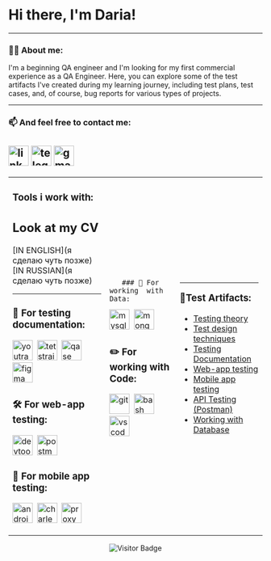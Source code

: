 # Hi there, I'm Daria! 

---

### 👨‍💻 About me:

I'm a beginning QA engineer and I'm looking for my first commercial experience as a QA Engineer. Here, you can explore some of the test artifacts I've created during my learning journey, including test plans, test cases, and, of course, bug reports for various types of projects.


---

### 📫 And feel free to contact me: 

<a href= "https://www.linkedin.com/in/daria-kudzelka-a37886310/"><img src="https://img.icons8.com/?size=512&id=13930&format=png" width="40" height="40" alt="linkedin"/></a>
<a href= "https://t.me/dashakudart"><img src="https://img.icons8.com/?size=512&id=63306&format=png" width="40" height="40" alt="telegram"/></a>
<a href= "mailto:dashka120318@gmail.com"><img src="https://img.icons8.com/?size=512&id=P7UIlhbpWzZm&format=png" width="40" height="40" alt="gmail"/></a>
 ---
 <div align="center">
  <table>
  <tr>
    <td>
      <h3>
       Tools i work with:   
      </h3>
      <p>
       
 ## Look at my CV
[IN ENGLISH](я сделаю чуть позже)<br> 
[IN RUSSIAN](я сделаю чуть позже)      

---

###   📁 For  testing  documentation:

<div>
  <img src="https://upload.wikimedia.org/wikipedia/commons/thumb/8/8d/YouTrack_Icon.svg/1024px-YouTrack_Icon.svg.png?20200803082248" title="youtrack" alt="youtrack" width="40" height="40"/>&nbsp
  <img src="https://codahosted.io/packs/21236/unversioned/assets/LOGO/ba1091c59bab89cd2fd0f289622731fe16113d7b00905abe64759c313a4b73b76c1b0426076ed76cb74752234c734131df46992d5b8b48fc13e264240e4f7119f736cfeb64df36ded54b5cbf6198b9cadedf18dd0cac5c7dbcd16e6336c29363cd1292ba" title="testrail" alt="tetstrail" width="40" height="40"/>&nbsp
  <img src="https://luna1.co/eb0187.png" title="qase" alt="qase" width="40" height="40"/>&nbsp
  <img src="https://cdn.jsdelivr.net/gh/devicons/devicon/icons/figma/figma-original.svg" title="figma" alt="figma" width="40" height="40"/>&nbsp
</div>

### 🛠 For  web-app  testing:

<div>
  <img src="https://d33wubrfki0l68.cloudfront.net/38b5c953a4667366685d55db55d057c86db1fc54/a0fdc/static/acae6b24d940347661ca901ea07f47c1/chrome-dev-logo-icon.png" title="devtools" alt="devtools" width="40" height="40"/>&nbsp
  <img src="https://seeklogo.com/images/P/postman-logo-0087CA0D15-seeklogo.com.png" title="postman" alt="postman" width="40" height="40"/>&nbsp
</div>

### 📱 For  mobile  app  testing:

<div>
  <img src="https://cdn.jsdelivr.net/gh/devicons/devicon/icons/androidstudio/androidstudio-original.svg" title="android-studio" alt="android-studio" width="40" height="40"/>&nbsp
  <img src="https://cdn.icon-icons.com/icons2/3053/PNG/512/charles_proxy_macos_bigsur_icon_190302.png" title="charles-proxy" alt="charles-proxy" width="40" height="40"/>&nbsp
  <img src="https://pbs.twimg.com/profile_images/1589614420766126080/slAIVDtr_400x400.jpg" title="proxyman" alt="proxyman" width="40" height="40"/>&nbsp
</div>
      </p>
    </td>
   <td>
      <h3>
        
</h3>
      <p>
       
       ### 💾 For  working  with  Data:

<div>
  <img src="https://cdn.jsdelivr.net/gh/devicons/devicon/icons/mysql/mysql-original.svg" title="mysql" alt="mysql" width="40" height="40"/>&nbsp
  <img src="https://cdn.jsdelivr.net/gh/devicons/devicon/icons/mongodb/mongodb-original.svg" title="mongodb" alt="mongodb" width="40" height="40"/>&nbsp
</div>

### ✏️ For  working  with  Code:

<div>
  <img src="https://cdn.jsdelivr.net/gh/devicons/devicon/icons/git/git-original.svg" title="git" alt="git" width="40" height="40"/>&nbsp
  <img src="https://upload.wikimedia.org/wikipedia/commons/thumb/4/4b/Bash_Logo_Colored.svg/1024px-Bash_Logo_Colored.svg.png?20180723054350" title="bash" alt="bash" width="40" height="40"/>&nbsp
  <img src="https://cdn.jsdelivr.net/gh/devicons/devicon/icons/vscode/vscode-original.svg" title="vscode" alt="vscode" width="40" height="40"/>&nbsp  
</div>
      </p>
    </td>
    <td>
      <h3>

---
💾Test  Artifacts:
</h3>
      <p>
     
- [Testing theory](https://github.com/kudelka-daria/theory/blob/main/README.md)
- [Test design techniques](https://github.com/kudelka-daria/design/blob/main/README.md)
- [Testing Documentation](https://github.com/kudelka-daria/docs/blob/main/README.md) 
- [Web-app testing](https://github.com/kudelka-daria/web/blob/main/README.md) 
- [Mobile app testing](https://github.com/kudelka-daria/mobile/blob/main/README.md)
- [API Testing (Postman)](https://github.com/kudelka-daria/api/blob/main/README.md)
- [Working with Database](https://github.com/kudelka-daria/database/blob/main/README.md)
      </p>
    </td>
  </tr>
</table>

![Visitor Badge](https://visitor-badge.laobi.icu/badge?page_id=kudelka-daria)
